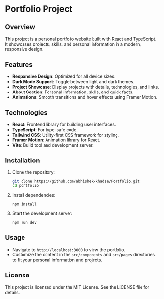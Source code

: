 # Portfolio Project

## Overview
This project is a personal portfolio website built with React and TypeScript. It showcases projects, skills, and personal information in a modern, responsive design.

## Features
- **Responsive Design**: Optimized for all device sizes.
- **Dark Mode Support**: Toggle between light and dark themes.
- **Project Showcase**: Display projects with details, technologies, and links.
- **About Section**: Personal information, skills, and quick facts.
- **Animations**: Smooth transitions and hover effects using Framer Motion.

## Technologies
- **React**: Frontend library for building user interfaces.
- **TypeScript**: For type-safe code.
- **Tailwind CSS**: Utility-first CSS framework for styling.
- **Framer Motion**: Animation library for React.
- **Vite**: Build tool and development server.

## Installation
1. Clone the repository:
   ```bash
   git clone https://github.com/abhishek-khadse/Portfolio.git
   cd portfolio
   ```
2. Install dependencies:
   ```bash
   npm install
   ```
3. Start the development server:
   ```bash
   npm run dev
   ```

## Usage
- Navigate to `http://localhost:3000` to view the portfolio.
- Customize the content in the `src/components` and `src/pages` directories to fit your personal information and projects.

## License
This project is licensed under the MIT License. See the LICENSE file for details. 
